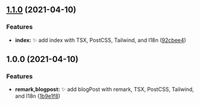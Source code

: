 ## [1.1.0](https://github.com/kuro-kuroite/kuroite/compare/v1.0.0...v1.1.0) (2021-04-10)


### Features

* **index:** :sparkles: add index with TSX, PostCSS, Tailwind, and I18n ([92cbee4](https://github.com/kuro-kuroite/kuroite/commit/92cbee481b83c6fe9d913c89750679ea0c2cb0fa))

## 1.0.0 (2021-04-10)


### Features

* **remark,blogpost:** :sparkles: add blogPost with remark, TSX, PostCSS, Tailwind, and I18n ([1b9e1f8](https://github.com/kuro-kuroite/kuroite/commit/1b9e1f8935f09792828769dc99cb0fc316a22be0))
